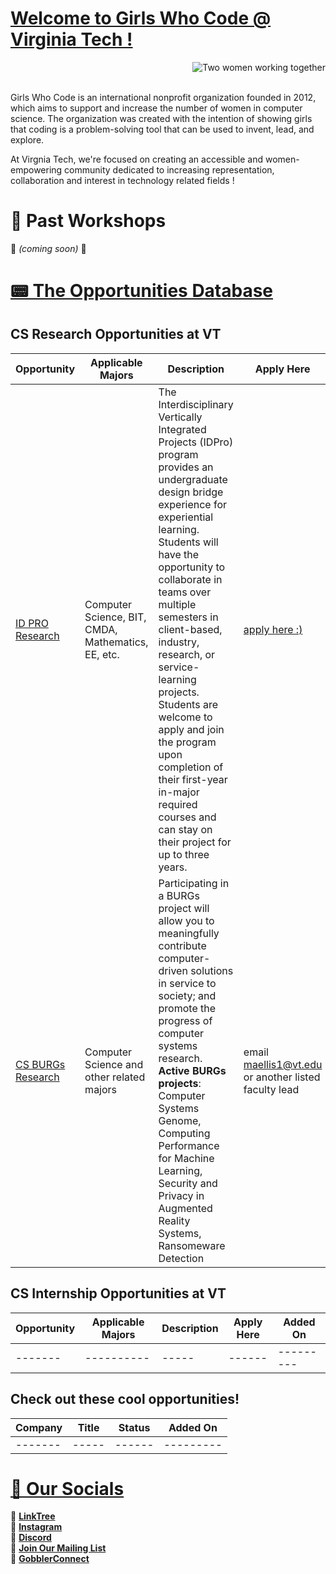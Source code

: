 # <u> Welcome to Girls Who Code @ Virginia Tech ! </u>

<img src="https://github.com/GWC-VT/GWC-VT/assets/153964685/e98c7a34-89c3-4856-b75d-78a4667dbb64" align="right" alt="Two women working together">
<br></br>
<p align="left">
Girls Who Code is an international nonprofit organization founded in 2012, which aims to support and increase the number of women in computer science. The organization was created with the intention of showing girls that coding is a problem-solving tool that can be used to invent, lead, and explore. 

  At Virgnia Tech, we're focused on creating an accessible and women-empowering community dedicated to increasing representation, collaboration and interest in technology related fields !
</p>

# 🔨 Past Workshops 
🚧 *(coming soon)*  🚧

# <u> 📟 The Opportunities Database </u>


## CS Research Opportunities at VT

| Opportunity | Applicable Majors | Description | Apply Here | Added On |
| ------- | ----------| ----- | ------ |--------- |
| [ID PRO Research](https://idproenge.wp.prod.es.cloud.vt.edu/program-overview/)  | Computer Science, BIT, CMDA, Mathematics, EE, etc. | The Interdisciplinary Vertically Integrated Projects (IDPro) program provides an undergraduate design bridge experience for experiential learning. Students will have the opportunity to collaborate in teams over multiple semesters in client-based, industry, research, or service-learning projects. Students are welcome to apply and join the program upon completion of their first-year in-major required courses and can stay on their project for up to three years. | [apply here :)](https://docs.google.com/forms/d/e/1FAIpQLSexW5XpGuQCCPsKtTKRrCl0yz8nj1lqlblxrajFygwWzwl4dw/viewform) |12/23/23|
| [CS BURGs Research](https://cs.vt.edu/research/research-areas/systems/burgs.html) |Computer Science and other related majors| Participating in a BURGs project will allow you to meaningfully contribute computer-driven solutions in service to society; and promote the progress of computer systems research. **Active BURGs projects**: Computer Systems Genome, Computing Performance for Machine Learning, Security and Privacy in Augmented Reality Systems, Ransomeware Detection | email maellis1@vt.edu or another listed faculty lead |12/23/23|

## CS Internship Opportunities at VT
| Opportunity | Applicable Majors | Description | Apply Here | Added On |
| ------- | ----------| ----- | ------ |--------- |
| ------- | ----------| ----- | ------ |--------- |

## Check out these cool opportunities!
| Company  | Title | Status | Added On |
| -------| ----- | ------ |--------- |
| -------| ----- | ------ |--------- |

# <u> 🎨 Our Socials </u>
💌 [**LinkTree**](https://linktr.ee/girlswhocodevtech) <br>
💌 [**Instagram**](https://www.instagram.com/girlswhocodevt/) <br>
💌 [**Discord**](https://discord.com/invite/jcZRvEadHq) <br>
💌 [**Join Our Mailing List**](https://docs.google.com/forms/d/e/1FAIpQLSdXkLPPLqduzUtDj7vjDWKLkPug0d9kVpHKwDikVJ566Xv7bw/viewform) <br>
💌 [**GobblerConnect**](https://gobblerconnect.vt.edu/)

<!---
GWC-VT/GWC-VT is a ✨ special ✨ repository because its `README.md` (this file) appears on your GitHub profile.
You can click the Preview link to take a look at your changes.
--->
